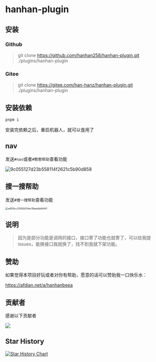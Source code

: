 # hanhan-plugin


## 安装

### Github
> git clone https://github.com/hanhan258/hanhan-plugin.git ./plugins/hanhan-plugin

### Gitee
> git clone https://gitee.com/han-hanz/hanhan-plugin.git ./plugins/hanhan-plugin

## 安装依赖
```bash:numbers
pnpm i
```

安装完依赖之后，重启机器人，就可以食用了

## nav

发送`#nav`或者`#憨憨帮助`查看功能

![9c055127d23b558114f2621c5b90d858](https://github.com/hanhan258/hanhan-plugin/assets/96119846/bacb283a-52ad-464c-bd60-c098c2c65c8c)

## 搜一搜帮助

发送`#搜一搜帮助`查看功能

<img src="https://github.com/hanhan258/hanhan-plugin/assets/96119846/64f13d37-6274-48bb-bd47-5a491f190536" alt="ed938cc31092b55fefc19bebdb6f44f1" style="zoom:50%;" />


## 说明
> 因为是部分功能是调用的接口，接口寄了功能也就寄了，可以给我提issues，能换接口我就换了，找不到我就下架功能。

## 赞助

如果觉得本项目好玩或者对你有帮助，愿意的话可以赞助我一口快乐水：

https://afdian.net/a/hanhanbeea

## 贡献者

<!-- readme: collaborators,contributors -start -->
感谢以下贡献者

<a href="https://github.com/hanhan258/hanhan-plugin/graphs/contributors">
  <img src="https://contrib.rocks/image?repo=hanhan258/hanhan-plugin" />
</a>

<!-- readme: collaborators,contributors -end -->


## Star History

[![Star History Chart](https://api.star-history.com/svg?repos=hanhan258/hanhan-plugin&type=Date)](https://api-star-history.com/#hanhan258/hanhan-plugin&Date)
